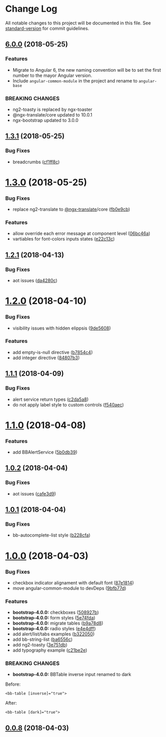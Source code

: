 # Change Log

All notable changes to this project will be documented in this file. See [standard-version](https://github.com/conventional-changelog/standard-version) for commit guidelines.

<a name="6.0.0"></a>
## [6.0.0](https://github.com/llafuente/angular-bootstrap-ui/compare/v1.3.1...v6.0.0) (2018-05-25)


### Features

* Migrate to Angular 6, the new naming convention will be to set the first number to the mayor Angular version.
* Include `angular-common-module` in the project and rename to `angular-base`


### BREAKING CHANGES

* ng2-toasty is replaced by ngx-toaster
* @ngx-translate/core updated to 10.0.1
* ngx-bootstrap updated to 3.0.0


<a name="1.3.1"></a>
## [1.3.1](https://github.com/llafuente/angular-bootstrap-ui/compare/v1.3.0...v1.3.1) (2018-05-25)


### Bug Fixes

* breadcrumbs ([cf1ff8c](https://github.com/llafuente/angular-bootstrap-ui/commit/cf1ff8c))



<a name="1.3.0"></a>
# [1.3.0](https://github.com/llafuente/angular-bootstrap-ui/compare/v1.2.1...v1.3.0) (2018-05-25)


### Bug Fixes

* replace ng2-translate to [@ngx-translate](https://github.com/ngx-translate)/core ([fb0e9cb](https://github.com/llafuente/angular-bootstrap-ui/commit/fb0e9cb))


### Features

* allow override each error message at component level ([06bc46a](https://github.com/llafuente/angular-bootstrap-ui/commit/06bc46a))
* vartiables for font-colors inputs states ([e22c13c](https://github.com/llafuente/angular-bootstrap-ui/commit/e22c13c))



<a name="1.2.1"></a>
## [1.2.1](https://github.com/llafuente/angular-bootstrap-ui/compare/v1.2.0...v1.2.1) (2018-04-13)


### Bug Fixes

* aot issues ([da4280c](https://github.com/llafuente/angular-bootstrap-ui/commit/da4280c))



<a name="1.2.0"></a>
# [1.2.0](https://github.com/llafuente/angular-bootstrap-ui/compare/v1.1.1...v1.2.0) (2018-04-10)


### Bug Fixes

* visibility issues with hidden elippsis ([9de5608](https://github.com/llafuente/angular-bootstrap-ui/commit/9de5608))


### Features

* add empty-is-null directive ([b7854c4](https://github.com/llafuente/angular-bootstrap-ui/commit/b7854c4))
* add integer directive ([84807b3](https://github.com/llafuente/angular-bootstrap-ui/commit/84807b3))



<a name="1.1.1"></a>
## [1.1.1](https://github.com/llafuente/angular-bootstrap-ui/compare/v1.1.0...v1.1.1) (2018-04-09)


### Bug Fixes

* alert service return types ([c2da5a8](https://github.com/llafuente/angular-bootstrap-ui/commit/c2da5a8))
* do not apply label style to custom controls ([f540aec](https://github.com/llafuente/angular-bootstrap-ui/commit/f540aec))



<a name="1.1.0"></a>
# [1.1.0](https://github.com/llafuente/angular-bootstrap-ui/compare/v1.0.2...v1.1.0) (2018-04-08)


### Features

* add BBAlertService ([5b0db39](https://github.com/llafuente/angular-bootstrap-ui/commit/5b0db39))



<a name="1.0.2"></a>
## [1.0.2](https://github.com/llafuente/angular-bootstrap-ui/compare/v1.0.1...v1.0.2) (2018-04-04)


### Bug Fixes

* aot issues ([cafe3d9](https://github.com/llafuente/angular-bootstrap-ui/commit/cafe3d9))



<a name="1.0.1"></a>
## [1.0.1](https://github.com/llafuente/angular-bootstrap-ui/compare/v1.0.0...v1.0.1) (2018-04-04)


### Bug Fixes

* bb-autocomplete-list style ([b228cfa](https://github.com/llafuente/angular-bootstrap-ui/commit/b228cfa))



<a name="1.0.0"></a>
# [1.0.0](https://github.com/llafuente/angular-bootstrap-ui/compare/v0.0.8...v1.0.0) (2018-04-03)


### Bug Fixes

* checkbox indicator alignament with default font ([87e1814](https://github.com/llafuente/angular-bootstrap-ui/commit/87e1814))
* move angular-common-module to devDeps ([9bfb77d](https://github.com/llafuente/angular-bootstrap-ui/commit/9bfb77d))


### Features

* **bootstrap-4.0.0:** checkboxes ([508927b](https://github.com/llafuente/angular-bootstrap-ui/commit/508927b))
* **bootstrap-4.0.0:** form styles ([5e74fda](https://github.com/llafuente/angular-bootstrap-ui/commit/5e74fda))
* **bootstrap-4.0.0:** migrate tables ([b9a78d8](https://github.com/llafuente/angular-bootstrap-ui/commit/b9a78d8))
* **bootstrap-4.0.0:** radio styles ([e4e4dff](https://github.com/llafuente/angular-bootstrap-ui/commit/e4e4dff))
* add alert/list/tabs examples ([b322050](https://github.com/llafuente/angular-bootstrap-ui/commit/b322050))
* add bb-string-list ([ba6556c](https://github.com/llafuente/angular-bootstrap-ui/commit/ba6556c))
* add ng2-toasty ([3e751db](https://github.com/llafuente/angular-bootstrap-ui/commit/3e751db))
* add typography example ([c21be2e](https://github.com/llafuente/angular-bootstrap-ui/commit/c21be2e))


### BREAKING CHANGES

* **bootstrap-4.0.0:** BBTable inverse input renamed to dark

Before:
```
<bb-table [inverse]="true">
```

After:
```
<bb-table [dark]="true">
```



<a name="0.0.8"></a>
## [0.0.8](https://github.com/llafuente/angular-bootstrap-ui/compare/v0.0.7...v0.0.8) (2018-04-03)
